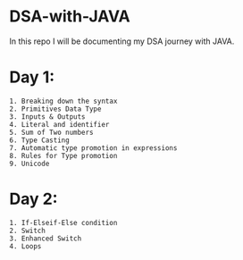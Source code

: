 # DSA-with-JAVA
In this repo I will be documenting my DSA journey with JAVA.

# Day 1: 
    1. Breaking down the syntax
    2. Primitives Data Type
    3. Inputs & Outputs
    4. Literal and identifier
    5. Sum of Two numbers
    6. Type Casting
    7. Automatic type promotion in expressions
    8. Rules for Type promotion
    9. Unicode

# Day 2: 
    1. If-Elseif-Else condition
    2. Switch
    3. Enhanced Switch
    4. Loops

